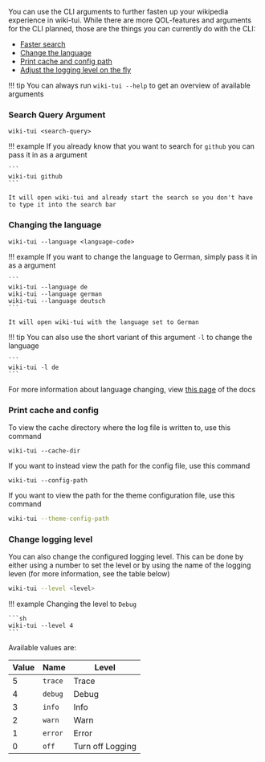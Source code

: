 You can use the CLI arguments to further fasten up your wikipedia experience in
wiki-tui. While there are more QOL-features and arguments for the CLI planned,
those are the things you can currently do with the CLI:

- [Faster search](#search-query-argument)
- [Change the language](#changing-the-language)
- [Print cache and config path](#print-cache-and-config)
- [Adjust the logging level on the fly](#change-logging-level)

!!! tip
    You can always run `wiki-tui --help` to get an overview of available 
    arguments

### Search Query Argument

```
wiki-tui <search-query>
```

!!! example
    If you already know that you want to search for `github` you can pass it in as a argument

    ```
    wiki-tui github
    ```

    It will open wiki-tui and already start the search so you don't have to type it into the search bar

### Changing the language

```
wiki-tui --language <language-code>
```

!!! example
    If you want to change the language to German, simply pass it in as a argument
    
    ```
    wiki-tui --language de
    wiki-tui --language german
    wiki-tui --language deutsch
    ```

    It will open wiki-tui with the language set to German

!!! tip
    You can also use the short variant of this argument `-l` to change the language
    
    ```
    wiki-tui -l de
    ```

For more information about language changing, view [this page](../configuration/api.md#supported-languages) of the docs

### Print cache and config

To view the cache directory where the log file is written to,
use this command

```
wiki-tui --cache-dir
```

If you want to instead view the path for the config file, use this command

```
wiki-tui --config-path
```

If you want to view the path for the theme configuration file, use this command

```sh 
wiki-tui --theme-config-path
```

### Change logging level

You can also change the configured logging level. This can be done by either using a number to set
the level or by using the name of the logging leven (for more information, see the table below)

```sh
wiki-tui --level <level>
```

!!! example
    Changing the level to `Debug`

    ```sh
    wiki-tui --level 4
    ```

Available values are:

| Value | Name | Level | 
|---|-------|-------|
| 5 | `trace`| Trace |
| 4 | `debug`| Debug |
| 3 | `info`| Info  |
| 2 | `warn`| Warn  |
| 1 | `error`| Error |
| 0 | `off` | Turn off Logging | 
